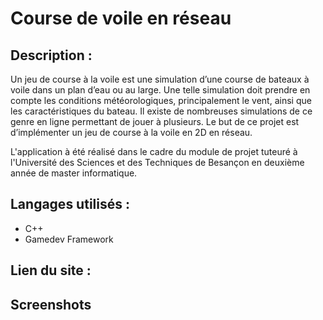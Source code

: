 # Course de voile en réseau


## Description :
Un jeu de course à la voile est une simulation d’une course de bateaux à voile dans un plan d’eau ou au large. Une telle simulation doit prendre en compte les conditions météorologiques, principalement le vent, ainsi que les caractéristiques du bateau. Il existe de nombreuses simulations de ce genre en ligne permettant de jouer à plusieurs. Le but de ce projet est d’implémenter un jeu de course à la voile en 2D en réseau.

L'application à été réalisé dans le cadre du module de projet tuteuré à l'Université des Sciences et des Techniques de Besançon en deuxième année de master informatique.

## Langages utilisés : 

+ C++
+ Gamedev Framework

## Lien du site :

## Screenshots







